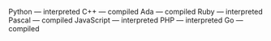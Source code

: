 Python — interpreted
C++ — compiled
Ada — compiled
Ruby — interpreted
Pascal — compiled
JavaScript — interpreted
PHP — interpreted
Go — compiled